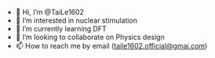 - 👋 Hi, I’m @TaiLe1602
- 👀 I’m interested in nuclear stimulation
- 🌱 I’m currently learning DFT
- 💞️ I’m looking to collaborate on Physics design
- 📫 How to reach me by email (taile1602.official@gmai.com)

<!---
TaiLe1602/TaiLe1602 is a ✨ special ✨ repository because its `README.md` (this file) appears on your GitHub profile.
You can click the Preview link to take a look at your changes.
--->
